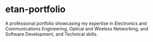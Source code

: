 # etan-portfolio
A professional portfolio showcasing my expertise in Electronics and Communications Engineering, Optical and Wireless Networking, and Software Development, and Technical skills.
